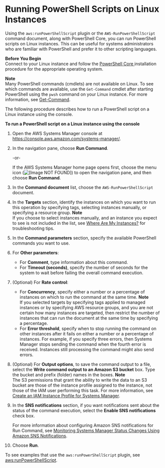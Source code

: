 # Running PowerShell Scripts on Linux Instances<a name="powershell-run-command-linux"></a>

Using the `aws:runPowerShellScript` plugin or the `AWS-RunPowerShellScript` command document, along with PowerShell Core, you can run PowerShell scripts on Linux instances\. This can be useful for systems administrators who are familiar with PowerShell and prefer it to other scripting languages\.

**Before You Begin**  
Connect to your Linux instance and follow the [PowerShell Core ](https://docs.microsoft.com/en-us/powershell/scripting/install/installing-powershell-core-on-linux?view=powershell-6) installation procedure for the appropriate operating system\.

**Note**  
Many PowerShell commands \(cmdlets\) are not available on Linux\. To see which commands are available, use the `Get-Command` cmdlet after starting PowerShell using the `pwsh` command on your Linux instance\. For more information, see [Get\-Command](https://docs.microsoft.com/en-us/powershell/module/microsoft.powershell.core/get-command?view=powershell-6)\. 

The following procedure describes how to run a PowerShell script on a Linux instance using the console\.

**To run a PowerShell script on a Linux instance using the console**

1. Open the AWS Systems Manager console at [https://console\.aws\.amazon\.com/systems\-manager/](https://console.aws.amazon.com/systems-manager/)\.

1. In the navigation pane, choose **Run Command**\.

   \-or\-

   If the AWS Systems Manager home page opens first, choose the menu icon \(![\[Image NOT FOUND\]](http://docs.aws.amazon.com/systems-manager/latest/userguide/images/menu-icon-small.png)\) to open the navigation pane, and then choose **Run Command**\.

1. In the **Command document** list, choose the `AWS-RunPowerShellScript` document\.

1. In the **Targets** section, identify the instances on which you want to run this operation by specifying tags, selecting instances manually, or specifying a resource group\.
**Note**  
If you choose to select instances manually, and an instance you expect to see is not included in the list, see [Where Are My Instances?](troubleshooting-remote-commands.md#where-are-instances) for troubleshooting tips\.

1. In the **Command parameters** section, specify the available PowerShell commands you want to use\.

1. For **Other parameters**:
   + For **Comment**, type information about this command\.
   + For **Timeout \(seconds\)**, specify the number of seconds for the system to wait before failing the overall command execution\. 

1. \(Optional\) For **Rate control**:
   + For **Concurrency**, specify either a number or a percentage of instances on which to run the command at the same time\.
**Note**  
If you selected targets by specifying tags applied to managed instances or by specifying AWS resource groups, and you are not certain how many instances are targeted, then restrict the number of instances that can run the document at the same time by specifying a percentage\.
   + For **Error threshold**, specify when to stop running the command on other instances after it fails on either a number or a percentage of instances\. For example, if you specify three errors, then Systems Manager stops sending the command when the fourth error is received\. Instances still processing the command might also send errors\.

1. \(Optional\) For **Output options**, to save the command output to a file, select the **Write command output to an Amazon S3 bucket** box\. Type the bucket and prefix \(folder\) names in the boxes\.
**Note**  
The S3 permissions that grant the ability to write the data to an S3 bucket are those of the instance profile assigned to the instance, not those of the IAM user performing this task\. For more information, see [Create an IAM Instance Profile for Systems Manager](setup-instance-profile.md)\.

1. In the **SNS notifications** section, if you want notifications sent about the status of the command execution, select the **Enable SNS notifications** check box\.

   For more information about configuring Amazon SNS notifications for Run Command, see [Monitoring Systems Manager Status Changes Using Amazon SNS Notifications](monitoring-sns-notifications.md)\.

1. Choose **Run**\.

To see examples that use the `aws:runPowerShellScript` plugin, see [aws:runPowerShellScript](ssm-plugins.md#aws-runPowerShellScript)\.